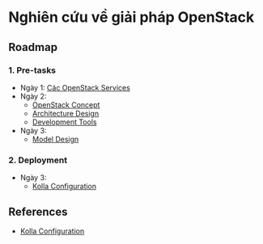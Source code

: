# Nghiên cứu về giải pháp OpenStack

## Roadmap

### 1. Pre-tasks

* Ngày 1: [Các OpenStack Services](./pre-tasks/openstack-services/README.md)
* Ngày 2: 
  * [OpenStack Concept](./pre-tasks/openstack-concept/README.md)
  * [Architecture Design](./pre-tasks/architecture-design/README.md)
  * [Development Tools](./pre-tasks/deployment-tools/README.md)
* Ngày 3:
  * [Model Design](./pre-tasks/model-design/README.md)

### 2. Deployment

* Ngày 3:
  * [Kolla Configuration](./deployment/kolla-configuration/README.md)

## References

* [Kolla Configuration](./deployment/kolla-configuration/all.md)